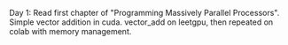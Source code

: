 Day 1: Read first chapter of "Programming Massively Parallel Processors". Simple vector addition in cuda. vector_add on leetgpu, then repeated on colab with memory management.